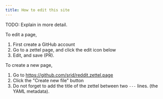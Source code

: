 ```yaml
---
title: How to edit this site
---
```


TODO: Explain in more detail.

To edit a page,

1. First create a GitHub account
1. Go to a zettel page, and click the edit icon below
1. Edit, and save (PR).

To create a new page,

1. Go to https://github.com/srid/reddit.zettel.page
1. Click the "Create new file" button
1. Do not forget to add the title of the zettel between two `---` lines. (the YAML metadata).
